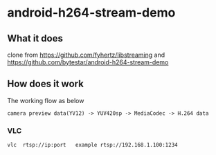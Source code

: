 # android-h264-stream-demo

## What it does
clone from https://github.com/fyhertz/libstreaming and https://github.com/bytestar/android-h264-stream-demo

## How does it work 
The working flow as below
```
camera preview data(YV12) -> YUV420sp -> MediaCodec -> H.264 data
```
### VLC
```
vlc  rtsp://ip:port   example rtsp://192.168.1.100:1234
```

